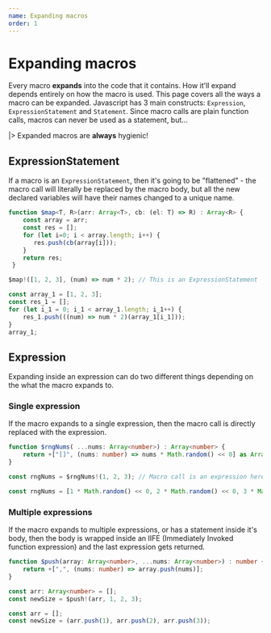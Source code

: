 ```yaml
---
name: Expanding macros
order: 1
---
```


# Expanding macros

Every macro **expands** into the code that it contains. How it'll expand depends entirely on how the macro is used. This page covers all the ways a macro can be expanded. Javascript has 3 main constructs: `Expression`, `ExpressionStatement` and `Statement`. Since macro calls are plain function calls, macros can never be used as a statement, but...

|> Expanded macros are **always** hygienic!

## ExpressionStatement

If a macro is an `ExpressionStatement`, then it's going to be "flattened" - the macro call will literally be replaced by the macro body, but all the new declared variables will have their names changed to a unique name.

```ts --Macro
function $map<T, R>(arr: Array<T>, cb: (el: T) => R) : Array<R> {
    const array = arr; 
    const res = [];
    for (let i=0; i < array.length; i++) {
       res.push(cb(array[i]));
    }
    return res;
 }
```
```ts --Call
$map!([1, 2, 3], (num) => num * 2); // This is an ExpressionStatement
```
```js --Result
const array_1 = [1, 2, 3];
const res_1 = [];
for (let i_1 = 0; i_1 < array_1.length; i_1++) {
    res_1.push(((num) => num * 2)(array_1[i_1]));
}
array_1;
```

## Expression

Expanding inside an expression can do two different things depending on the what the macro expands to.

### Single expression

If the macro expands to a single expression, then the macro call is directly replaced with the expression.

```ts --Macro
function $rngNums( ...nums: Array<number>) : Array<number> {
    return +["[]", (nums: number) => nums * Math.random() << 0] as Array<number>
}
```
```ts --Call
const rngNums = $rngNums!(1, 2, 3); // Macro call is an expression here
```
```js --Result
const rngNums = [1 * Math.random() << 0, 2 * Math.random() << 0, 3 * Math.random() << 0];
```

### Multiple expressions

If the macro expands to multiple expressions, or has a statement inside it's body, then the body is wrapped inside an IIFE (Immediately Invoked function expression) and the last expression gets returned.

```ts --Macro
function $push(array: Array<number>, ...nums: Array<number>) : number {
    return +[",", (nums: number) => array.push(nums)];
}
```
```ts --Call
const arr: Array<number> = [];
const newSize = $push!(arr, 1, 2, 3);
```
```js --Result
const arr = [];
const newSize = (arr.push(1), arr.push(2), arr.push(3));
```

